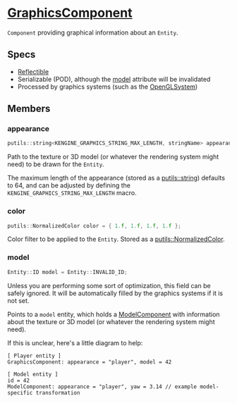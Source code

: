 # [GraphicsComponent](GraphicsComponent.hpp)

`Component` providing graphical information about an `Entity`.

## Specs

* [Reflectible](https://github.com/phisko/putils/blob/master/reflection.md)
* Serializable (POD), although the [model](#model) attribute will be invalidated
* Processed by graphics systems (such as the [OpenGLSystem](../../systems/opengl/OpenGLSystem.md))

## Members

### appearance

```cpp
putils::string<KENGINE_GRAPHICS_STRING_MAX_LENGTH, stringName> appearance;
```

Path to the texture or 3D model (or whatever the rendering system might need) to be drawn for the `Entity`.

The maximum length of the appearance (stored as a [putils::string](https://github.com/phisko/putils/blob/master/string.hpp)) defaults to 64, and can be adjusted by defining the `KENGINE_GRAPHICS_STRING_MAX_LENGTH` macro.

### color

```cpp
putils::NormalizedColor color = { 1.f, 1.f, 1.f, 1.f };
```

Color filter to be applied to the `Entity`. Stored as a [putils::NormalizedColor](https://github.com/phisko/putils/blob/master/Color.md).

### model

```cpp
Entity::ID model = Entity::INVALID_ID;
```

Unless you are performing some sort of optimization, this field can be safely ignored. It will be automatically filled by the graphics systems if it is not set.

Points to a `model` entity, which holds a [ModelComponent](ModelComponent.md) with information about the texture or 3D model (or whatever the rendering system might need).

If this is unclear, here's a little diagram to help:

```
[ Player entity ]          
GraphicsComponent: appearance = "player", model = 42

[ Model entity ]
id = 42
ModelComponent: appearance = "player", yaw = 3.14 // example model-specific transformation
```
